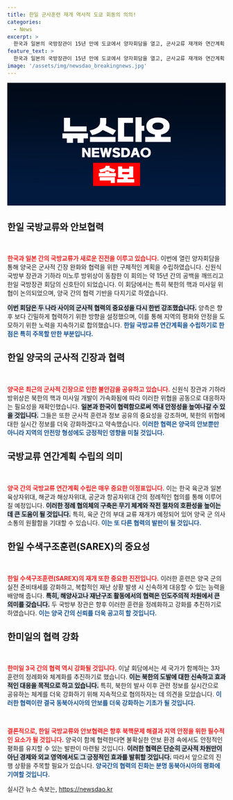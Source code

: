 ```yaml
---
title: 한일 군사훈련 재개 역사적 도쿄 회동의 의의!
categories:
  - News
excerpt: >
  한국과 일본의 국방장관이 15년 만에 도쿄에서 양자회담을 열고, 군사교류 재개와 연간계획 수립을 약속했습니다. 북한의 위협에 대응하기 위한 긴밀한 안보 협력을 다짐하며, 역사적인 만남의 의미가 컸습니다. 클릭해 자세한 내용을 확인하세요!
feature_text: >
  한국과 일본의 국방장관이 15년 만에 도쿄에서 양자회담을 열고, 군사교류 재개와 연간계획 수립을 약속했습니다. 북한의 위협에 대응하기 위한 긴밀한 안보 협력을 다짐하며, 역사적인 만남의 의미가 컸습니다. 클릭해 자세한 내용을 확인하세요!
image: '/assets/img/newsdao_breakingnews.jpg'
---
```


<p><img src="/assets/img/newsdao_breakingnews.jpg" alt="flaretime 속보" /></p>

<h2 data-ke-size="size26">한일 국방교류와 안보협력</h2>

<p data-ke-size="size16">&nbsp;</p>

<p><b><span style="color: #ee2323;">한국과 일본 간의 국방교류가 새로운 진전을 이루고 있습니다.</span></b> 이번에 열린 양자회담을 통해 양국은 군사적 긴장 완화와 협력을 위한 구체적인 계획을 수립하였습니다. 신원식 국방부 장관과 기하라 미노루 방위상이 동참한 이 회의는 약 15년 간의 공백을 깨뜨리고 한일 국방장관 회담의 신호탄이 되었습니다. 이 회담에서는 특히 북한의 핵과 미사일 위협이 논의되었으며, 양국 간의 협력 기반을 다지기로 하였습니다.</p>

<p><b><span style="background-color: #21538527;">이번 회담은 두 나라 사이의 군사적 협력의 중요성을 다시 한번 강조했습니다.</span></b> 양측은 향후 보다 긴밀하게 협력하기 위한 방향을 설정했으며, 이를 통해 지역의 평화와 안정을 도모하기 위한 노력을 지속하기로 합의했습니다. <b><span style="color: #1a5490;">한일 국방교류 연간계획을 수립하기로 한 점은 특히 주목할 만한 부분입니다.</span></b></p>

<h2 data-ke-size="size26">한일 양국의 군사적 긴장과 협력</h2>

<p data-ke-size="size16">&nbsp;</p>

<p><b><span style="color: #ee2323;">양국은 최근의 군사적 긴장으로 인한 불안감을 공유하고 있습니다.</span></b> 신원식 장관과 기하라 방위상은 북한의 핵과 미사일 개발이 가속화됨에 따라 이러한 위협을 공동으로 대응하자는 필요성을 재확인했습니다. <b><span style="background-color: #21538527;">일본과 한국이 협력함으로써 역내 안정성을 높여나갈 수 있을 것입니다.</span></b> 그들은 또한 군사적 훈련과 정보 공유의 중요성을 강조하며, 북한의 위협에 대한 실시간 정보를 더욱 강화하겠다고 약속했습니다. <b><span style="color: #1a5490;">이러한 협력은 양국의 안보뿐만 아니라 지역의 안전망 형성에도 긍정적인 영향을 미칠 것입니다.</span></b></p>

<h2 data-ke-size="size26">국방교류 연간계획 수립의 의미</h2>

<p data-ke-size="size16">&nbsp;</p>

<p><b><span style="color: #ee2323;">양국 간의 국방교류 연간계획 수립은 매우 중요한 이정표입니다.</span></b> 이는 한국 육군과 일본 육상자위대, 해군과 해상자위대, 공군과 항공자위대 간의 정례적인 협의를 통해 이루어질 예정입니다. <b><span style="background-color: #21538527;">이러한 정례 협의체의 구축은 무기 체계와 작전 절차의 호환성을 높이는 데 큰 도움이 될 것입니다.</span></b> 특히, 육군 간의 부대 교류 재개가 예정되어 있어 양국 군 의사소통의 원활함을 기대할 수 있습니다. <b><span style="color: #1a5490;">이는 또 다른 협력의 발판이 될 것입니다.</span></b></p>

<h2 data-ke-size="size26">한일 수색구조훈련(SAREX)의 중요성</h2>

<p data-ke-size="size16">&nbsp;</p>

<p><b><span style="color: #ee2323;">한일 수색구조훈련(SAREX)의 재개 또한 중요한 진전입니다.</span></b> 이러한 훈련은 양국 군의 실전 준비태세를 강화하고, 복합적인 재난 상황 발생 시 신속하게 대응할 수 있는 능력을 배양해 줍니다. <b><span style="background-color: #21538527;">특히, 해양사고나 재난구조 활동에서의 협력은 인도주의적 차원에서 큰 의미를 갖습니다.</span></b> 두 국방부 장관은 향후 이러한 훈련을 정례화하고 강화를 추진하기로 하였습니다. <b><span style="color: #1a5490;">이는 양국 간의 신뢰를 더욱 공고히 할 것입니다.</span></b></p>

<h2 data-ke-size="size26">한미일의 협력 강화</h2>

<p data-ke-size="size16">&nbsp;</p>

<p><b><span style="color: #ee2323;">한미일 3국 간의 협력 역시 강화될 것입니다.</span></b> 이날 회담에서는 세 국가가 함께하는 3자 훈련의 정례화와 체계화를 추진하기로 했습니다. <b><span style="background-color: #21538527;">이는 북한의 도발에 대한 신속하고 효과적인 대응을 목적으로 하고 있습니다.</span></b> 특히, 북한의 발사 이후 관련 정보를 실시간으로 공유하는 체계를 더욱 강화하기 위해 지속적으로 협의하자는 데 의견을 모았습니다. <b><span style="color: #1a5490;">이러한 협력이란 결국 동북아시아의 안보를 더욱 강화하는 기초가 될 것입니다.</span></b></p>

<p data-ke-size="size16">&nbsp;</p>

<p><b><span style="color: #ee2323;">결론적으로, 한일 국방교류와 안보협력은 향후 북핵문제 해결과 지역 안정을 위한 필수적인 요소가 될 것입니다.</span></b> 양국이 함께 협력한다면 불확실한 안보 환경 속에서도 안정적인 평화를 유지할 수 있는 발판이 마련될 것입니다. <b><span style="background-color: #21538527;">이러한 협력은 단순히 군사적 차원만이 아닌 경제와 외교 영역에서도 그 긍정적인 효과를 발휘할 것입니다.</span></b> 따라서 앞으로의 진행 상황을 주목할 필요가 있습니다. <b><span style="color: #1a5490;">양국간의 협력의 진화는 분명 동북아시아의 평화에 기여할 것입니다.</span></b></p>
실시간 뉴스 속보는, <a href="https://newsdao.kr" rel="dofollow">https://newsdao.kr</a>


